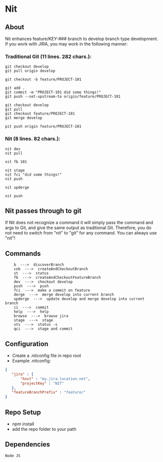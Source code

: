 # Nit

## About

Nit enhances feature/KEY-### branch to develop branch type development.  If you work with JIRA, you may work in the following manner:

### Traditional Git (11 lines. 282 chars.):
```
git checkout develop
git pull origin develop

git checkout -b feature/PROJECT-101

git add .
git commit -m "PROJECT-101 did some things!"
git push --set-upstream-to origin/feature/PROJECT-101

git checkout develop
git pull
git checkout feature/PROJECT-101
git merge develop

pit push origin feature/PROJECT-101
```
### Nit (8 lines. 82 chars.):
```
nit dev
nit pull

nit fb 101

nit stage
nit fci "did some things!"
nit push

nit upderge

nit push
```

## Nit passes through to git
If Nit does not recognize a command it will simply pass the command and args to Git, and give the same output as traditional Git.
Therefore, you do not need to switch from "nit" to "git" for any command.  You can always use "nit"!

## Commands
        b  --->  discoverBranch
        cob  --->  createAndCheckoutBranch
        st  --->  status
        fb  --->  createAndCheckoutFeatureBranch
        dev  --->  checkout develop
        push  --->  push
        fci  --->  make a commit on feature
        derge  --->  merge develop into current branch
        upderge  --->  update develop and merge develop into current branch
        ci  --->  commit
        help  --->  help
        browse  --->  browse jira
        stage  --->  stage
        sts  --->  status -s
        qci  --->  stage and commit

## Configuration
 - Create a .nitconfig file in repo root
 - Example .nitconfig:
```json
{
   "jira" : {
       "host" : "my.jira.location.net",
       "projectKey" : "NIT"
   },
   "featureBranchPrefix" : "feature/"
}
```

## Repo Setup
 - npm install
 - add the repo folder to your path

## Dependencies
    Node JS
